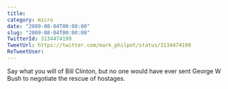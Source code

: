 ```yaml
---
title: 
category: micro
date: "2009-08-04T00:00:00"
slug: "2009-08-04T00:00:00"
TwitterId: 3134474199
TweetUrl: https://twitter.com/mark_philpot/status/3134474199
ReTweetUser: 
---
```


Say what you will of Bill Clinton, but no one would have ever sent George W Bush to negotiate the rescue of hostages.